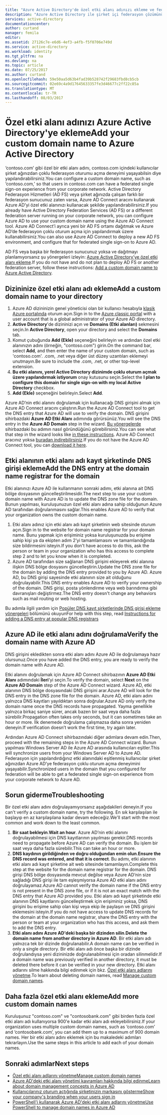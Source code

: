 ```yaml
---
title: "Azure Active Directory'de özel etki alanı adınızı ekleme ve federasyon oturumu açma | Microsoft Docs"
description: "Azure Active Directory ile şirket içi federasyon çözümünüz arasında federasyon oturumu açma özelliğini ayarlamak için şirketinizin etki alanı adlarını Azure Active Directory'ye ekleme"
services: active-directory
documentationcenter: 
author: curtand
manager: femila
editor: 
ms.assetid: 27126c7e-e6d6-4ef3-a4fb-f5f0706e749d
ms.service: active-directory
ms.workload: identity
ms.tgt_pltfrm: na
ms.devlang: na
ms.topic: article
ms.date: 07/25/2017
ms.author: curtand
ms.openlocfilehash: 59e50aa5d63b4fad39b528742f29683fbd8cb5cb
ms.sourcegitcommit: 02e69c4a9d17645633357fe3d46677c2ff22c85a
ms.translationtype: MT
ms.contentlocale: tr-TR
ms.lasthandoff: 08/03/2017
---
```

# <a name="add-your-custom-domain-name-to-azure-active-directory"></a><span data-ttu-id="6f408-103">Özel etki alanı adınızı Azure Active Directory'ye ekleme</span><span class="sxs-lookup"><span data-stu-id="6f408-103">Add your custom domain name to Azure Active Directory</span></span>
<span data-ttu-id="6f408-104">‘contoso.com’ gibi özel bir etki alanı adını, contoso.com içindeki kullanıcılar şirket ağınızdan çoklu federasyon oturumu açma deneyimi yaşayabilsin diye yapılandırabilirsiniz.</span><span class="sxs-lookup"><span data-stu-id="6f408-104">You can configure a custom domain name, such as ‘contoso.com,’ so that users in contoso.com can have a federated single sign-on experience from your corporate network.</span></span> <span data-ttu-id="6f408-105">Active Directory Federasyon Hizmetleri (AD FS) veya şirket ağınızda çalışan farklı bir federasyon sunucunuz zaten varsa, Azure AD Connect aracını kullanarak Azure AD’yi özel etki alanınızı kullanacak şekilde yapılandırabilirsiniz.</span><span class="sxs-lookup"><span data-stu-id="6f408-105">If you already have Active Directory Federation Services (AD FS) or a different federation server running on your corporate network, you can configure Azure AD to use your custom domain name using the Azure AD Connect tool.</span></span> <span data-ttu-id="6f408-106">Azure AD Connect’i ayrıca yeni bir AD FS ortamı dağıtmak ve Azure AD’de federasyon çoklu oturum açma için yapılandırmak üzere kullanabilirsiniz.</span><span class="sxs-lookup"><span data-stu-id="6f408-106">You can also use Azure AD Connect to deploy a new AD FS environment, and configure that for federated single sign-on to Azure AD.</span></span>

<span data-ttu-id="6f408-107">AD FS veya başka bir federasyon sunucunuz yoksa ve dağıtmayı planlamıyorsanız şu yönergeleri izleyin: [Azure Active Directory’ye özel etki alanı ekleme](active-directory-add-domain.md).</span><span class="sxs-lookup"><span data-stu-id="6f408-107">If you do not have and do not plan to deploy AD FS or another federation server, follow these instructions: [Add a custom domain name to Azure Active Directory](active-directory-add-domain.md).</span></span>

## <a name="add-a-custom-domain-name-to-your-directory"></a><span data-ttu-id="6f408-108">Dizininize özel etki alanı adı ekleme</span><span class="sxs-lookup"><span data-stu-id="6f408-108">Add a custom domain name to your directory</span></span>
1. <span data-ttu-id="6f408-109">Azure AD dizininizin genel yöneticisi olan bir kullanıcı hesabıyla [klasik Azure portalında](https://manage.windowsazure.com/) oturum açın.</span><span class="sxs-lookup"><span data-stu-id="6f408-109">Sign in to the [Azure classic portal](https://manage.windowsazure.com/) with a user account that is a global administrator of your Azure AD directory.</span></span>
2. <span data-ttu-id="6f408-110">**Active Directory**'de dizininizi açın ve **Domains (Etki alanları)** sekmesini seçin.</span><span class="sxs-lookup"><span data-stu-id="6f408-110">In **Active Directory**, open your directory and select the **Domains** tab.</span></span>
3. <span data-ttu-id="6f408-111">Komut çubuğunda **Add (Ekle)** seçeneğini belirleyin ve ardından özel etki alanınızın adını (örneğin, "contoso.com") girin.</span><span class="sxs-lookup"><span data-stu-id="6f408-111">On the command bar, select **Add**, and then enter the name of your custom domain, such as 'contoso.com'.</span></span> <span data-ttu-id="6f408-112">.com, .net veya diğer üst düzey uzantıları eklemeyi unutmayın.</span><span class="sxs-lookup"><span data-stu-id="6f408-112">Be sure to include the .com, .net, or other top-level extension.</span></span>
4. <span data-ttu-id="6f408-113">**Bu etki alanını, yerel Active Directory dizinimde çoklu oturum açmak üzere yapılandırmak istiyorum** onay kutusunu seçin.</span><span class="sxs-lookup"><span data-stu-id="6f408-113">Select the **I plan to configure this domain for single sign-on with my local Active Directory** checkbox.</span></span>
5. <span data-ttu-id="6f408-114">**Add (Ekle)** seçeneğini belirleyin.</span><span class="sxs-lookup"><span data-stu-id="6f408-114">Select **Add**.</span></span>

<span data-ttu-id="6f408-115">Azure AD’nin etki alanını doğrulamak için kullanacağı DNS girişini almak için Azure AD Connect aracını çalıştırın.</span><span class="sxs-lookup"><span data-stu-id="6f408-115">Run the Azure AD Connect tool to get the DNS entry that Azure AD will use to verify the domain.</span></span> <span data-ttu-id="6f408-116">DNS girişini sihirbazdaki **Azure AD Etki Alanı** adımında görürsünüz.</span><span class="sxs-lookup"><span data-stu-id="6f408-116">You will see the DNS entry in the **Azure AD Domain** step in the wizard.</span></span> <span data-ttu-id="6f408-117">[Bu yönergelerde](connect/active-directory-aadconnect-get-started-custom.md#verify-the-azure-ad-domain-selected-for-federation) sihirbazdaki bu adımın nasıl göründüğünü görebilirsiniz.</span><span class="sxs-lookup"><span data-stu-id="6f408-117">You can see what that step in the wizard looks like [in these instructions](connect/active-directory-aadconnect-get-started-custom.md#verify-the-azure-ad-domain-selected-for-federation).</span></span> <span data-ttu-id="6f408-118">Azure AD Connect aracınız yoksa [buradan indirebilirsiniz](http://go.microsoft.com/fwlink/?LinkId=615771).</span><span class="sxs-lookup"><span data-stu-id="6f408-118">If you do not have the Azure AD Connect tool, you can [download it here](http://go.microsoft.com/fwlink/?LinkId=615771).</span></span>

## <a name="add-the-dns-entry-at-the-domain-name-registrar-for-the-domain"></a><span data-ttu-id="6f408-119">Etki alanının etki alanı adı kayıt şirketinde DNS girişi ekleme</span><span class="sxs-lookup"><span data-stu-id="6f408-119">Add the DNS entry at the domain name registrar for the domain</span></span>
<span data-ttu-id="6f408-120">Etki alanınızı Azure AD ile kullanmanın sonraki adımı, etki alanına ait DNS bölge dosyasının güncelleştirilmesidir.</span><span class="sxs-lookup"><span data-stu-id="6f408-120">The next step to use your custom domain name with Azure AD is to update the DNS zone file for the domain.</span></span> <span data-ttu-id="6f408-121">Bunun yapılması, kuruluşunuzun özel etki alanı adına sahip olduğunun Azure AD tarafından doğrulanmasını sağlar.</span><span class="sxs-lookup"><span data-stu-id="6f408-121">This enables Azure AD to verify that your organization owns the custom domain name.</span></span>

1. <span data-ttu-id="6f408-122">Etki alanı adınız için etki alanı adı kayıt şirketinin web sitesinde oturum açın.</span><span class="sxs-lookup"><span data-stu-id="6f408-122">Sign in to the website for domain name registrar for your domain name.</span></span> <span data-ttu-id="6f408-123">Bunu yapmak için erişiminiz yoksa kuruluşunuzda bu erişime sahip kişi ya da ekipten adım 2’yi tamamlamasını ve tamamlandığında size bildirmesini isteyin.</span><span class="sxs-lookup"><span data-stu-id="6f408-123">If you don't have access to do this, ask the person or team in your organization who has this access to complete step 2 and to let you know when it is completed.</span></span>
2. <span data-ttu-id="6f408-124">Azure AD tarafından size sağlanan DNS girişini ekleyerek etki alanına ilişkin DNS bölge dosyasını güncelleştirin.</span><span class="sxs-lookup"><span data-stu-id="6f408-124">Update the DNS zone file for the domain by adding the DNS entry provided to you by Azure AD.</span></span> <span data-ttu-id="6f408-125">Azure AD, bu DNS girişi sayesinde etki alanının size ait olduğunu doğrulayabilir.</span><span class="sxs-lookup"><span data-stu-id="6f408-125">This DNS entry enables Azure AD to verify your ownership of the domain.</span></span> <span data-ttu-id="6f408-126">DNS girişi, posta yönlendirme veya web barındırma gibi davranışları değiştirmez.</span><span class="sxs-lookup"><span data-stu-id="6f408-126">The DNS entry doesn't change any behaviors such as mail routing or web hosting.</span></span>

<span data-ttu-id="6f408-127">Bu adımla ilgili yardım için [Popüler DNS kayıt şirketlerinde DNS girişi ekleme yönergeleri](https://support.office.com/article/Create-DNS-records-for-Office-365-when-you-manage-your-DNS-records-b0f3fdca-8a80-4e8e-9ef3-61e8a2a9ab23/) bölümünü okuyun</span><span class="sxs-lookup"><span data-stu-id="6f408-127">For help with this step, read [Instructions for adding a DNS entry at popular DNS registrars](https://support.office.com/article/Create-DNS-records-for-Office-365-when-you-manage-your-DNS-records-b0f3fdca-8a80-4e8e-9ef3-61e8a2a9ab23/)</span></span>

## <a name="verify-the-domain-name-with-azure-ad"></a><span data-ttu-id="6f408-128">Azure AD ile etki alanı adını doğrulama</span><span class="sxs-lookup"><span data-stu-id="6f408-128">Verify the domain name with Azure AD</span></span>
<span data-ttu-id="6f408-129">DNS girişini ekledikten sonra etki alanı adını Azure AD ile doğrulamaya hazır olursunuz.</span><span class="sxs-lookup"><span data-stu-id="6f408-129">Once you have added the DNS entry, you are ready to verify the domain name with Azure AD.</span></span>

<span data-ttu-id="6f408-130">Etki alanını doğrulamak için Azure AD Connect sihirbazının **Azure AD Etki Alanı** adımındaki **İleri**’yi seçin.</span><span class="sxs-lookup"><span data-stu-id="6f408-130">To verify the domain, select **Next** on the **Azure AD Domain** step of the Azure AD Connect wizard.</span></span> <span data-ttu-id="6f408-131">Azure AD, etki alanının DNS bölge dosyasındaki DNS girişini arar.</span><span class="sxs-lookup"><span data-stu-id="6f408-131">Azure AD will look for the DNS entry in the DNS zone file for the domain.</span></span> <span data-ttu-id="6f408-132">Azure AD, etki alanı adını yalnızca DNS kayıtları yayıldıktan sonra doğrular.</span><span class="sxs-lookup"><span data-stu-id="6f408-132">Azure AD only verify the domain name once the DNS records have propagated.</span></span> <span data-ttu-id="6f408-133">Yayma genellikle yalnızca birkaç saniye sürer, ancak bazen bir saat veya daha fazla sürebilir.</span><span class="sxs-lookup"><span data-stu-id="6f408-133">Propagation often takes only seconds, but it can sometimes take an hour or more.</span></span> <span data-ttu-id="6f408-134">İlk denemede doğrulama çalışmazsa daha sonra yeniden deneyin.</span><span class="sxs-lookup"><span data-stu-id="6f408-134">If verification doesn’t work the first time, try again later.</span></span>

<span data-ttu-id="6f408-135">Ardından Azure AD Connect sihirbazındaki diğer adımlara devam edin.</span><span class="sxs-lookup"><span data-stu-id="6f408-135">Then, proceed with the remaining steps in the Azure AD Connect wizard.</span></span> <span data-ttu-id="6f408-136">Bunun yapılması Windows Server AD ile Azure AD arasında kullanıcıları eşitler.</span><span class="sxs-lookup"><span data-stu-id="6f408-136">This will synchronize users from your Windows Server AD to Azure AD.</span></span> <span data-ttu-id="6f408-137">Federasyon için yapılandırdığınız etki alanındaki eşitlenmiş kullanıcılar şirket ağınızdan Azure AD’ye federasyon çoklu oturum açma deneyimini yaşayabilir.</span><span class="sxs-lookup"><span data-stu-id="6f408-137">Synchronized users in the domain that you configured for federation will be able to get a federated single sign-on experience from your corporate network to Azure AD.</span></span>

## <a name="troubleshooting"></a><span data-ttu-id="6f408-138">Sorun giderme</span><span class="sxs-lookup"><span data-stu-id="6f408-138">Troubleshooting</span></span>
<span data-ttu-id="6f408-139">Bir özel etki alanı adını doğrulayamıyorsanız aşağıdakileri deneyin.</span><span class="sxs-lookup"><span data-stu-id="6f408-139">If you can't verify a custom domain name, try the following.</span></span> <span data-ttu-id="6f408-140">En sık karşılaşılan ile başlayıp en az karşılaşılana kadar devam edeceğiz.</span><span class="sxs-lookup"><span data-stu-id="6f408-140">We'll start with the most common and work down to the least common.</span></span>

1. <span data-ttu-id="6f408-141">**Bir saat bekleyin**.</span><span class="sxs-lookup"><span data-stu-id="6f408-141">**Wait an hour**.</span></span> <span data-ttu-id="6f408-142">Azure AD’nin etki alanını doğrulayabilmesi için DNS kayıtlarının yayılması gerekir.</span><span class="sxs-lookup"><span data-stu-id="6f408-142">DNS records need to propagate before Azure AD can verify the domain.</span></span> <span data-ttu-id="6f408-143">Bu işlem bir saat veya daha fazla sürebilir.</span><span class="sxs-lookup"><span data-stu-id="6f408-143">This can take an hour or more.</span></span>
2. <span data-ttu-id="6f408-144">**DNS kaydının girildiğinden ve doğru olduğundan emin olun**.</span><span class="sxs-lookup"><span data-stu-id="6f408-144">**Ensure the DNS record was entered, and that it is correct**.</span></span> <span data-ttu-id="6f408-145">Bu adımı, etki alanının etki alanı adı kayıt şirketine ait web sitesinde tamamlayın.</span><span class="sxs-lookup"><span data-stu-id="6f408-145">Complete this step at the website for the domain name registrar for the domain.</span></span> <span data-ttu-id="6f408-146">DNS girişi DNS bölge dosyasında mevcut değilse veya Azure AD’nin size sağladığı DNS girişi ile tam eşleşmiyorsa Azure AD etki alanı adını doğrulayamaz.</span><span class="sxs-lookup"><span data-stu-id="6f408-146">Azure AD cannot verify the domain name if the DNS entry is not present in the DNS zone file, or if it is not an exact match with the DNS entry that Azure AD provided you.</span></span> <span data-ttu-id="6f408-147">Etki alanı adı kayıt şirketinde etki alanının DNS kayıtlarını güncelleştirmek için erişiminiz yoksa, DNS girişini bu erişime sahip olan kişi veya ekip ile paylaşın ve DNS girişini eklemesini isteyin.</span><span class="sxs-lookup"><span data-stu-id="6f408-147">If you do not have access to update DNS records for the domain at the domain name registrar, share the DNS entry with the person or team at your organization who has this access, and ask them to add the DNS entry.</span></span>
3. <span data-ttu-id="6f408-148">**Etki alanı adını Azure AD'deki başka bir dizinden silin**.</span><span class="sxs-lookup"><span data-stu-id="6f408-148">**Delete the domain name from another directory in Azure AD**.</span></span> <span data-ttu-id="6f408-149">Bir etki alanı adı yalnızca tek bir dizinde doğrulanabilir.</span><span class="sxs-lookup"><span data-stu-id="6f408-149">A domain name can be verified in only a single directory.</span></span> <span data-ttu-id="6f408-150">Bir etki alanı adı önce başka bir dizinde doğrulandıysa yeni dizininizde doğrulanabilmesi için oradan silinmelidir.</span><span class="sxs-lookup"><span data-stu-id="6f408-150">If a domain name was previously verified in another directory, it must be deleted there before it can be verified in your new directory.</span></span> <span data-ttu-id="6f408-151">Etki alanı adlarını silme hakkında bilgi edinmek için bkz. [Özel etki alanı adlarını yönetme](active-directory-add-manage-domain-names.md).</span><span class="sxs-lookup"><span data-stu-id="6f408-151">To learn about deleting domain names, read [Manage custom domain names](active-directory-add-manage-domain-names.md).</span></span>

## <a name="add-more-custom-domain-names"></a><span data-ttu-id="6f408-152">Daha fazla özel etki alanı ekleme</span><span class="sxs-lookup"><span data-stu-id="6f408-152">Add more custom domain names</span></span>
<span data-ttu-id="6f408-153">Kuruluşunuz "contoso.com" ve "contosobank.com" gibi birden fazla özel etki alanı adı kullanıyorsa 900'e kadar etki alanı adı ekleyebilirsiniz.</span><span class="sxs-lookup"><span data-stu-id="6f408-153">If your organization uses multiple custom domain names, such as ‘contoso.com’ and ‘contosobank.com’, you can add them up to a maximum of 900 domain names.</span></span> <span data-ttu-id="6f408-154">Her bir etki alanı adını eklemek için bu makaledeki adımları tekrarlayın.</span><span class="sxs-lookup"><span data-stu-id="6f408-154">Use the same steps in this article to add each of your domain names.</span></span>

## <a name="next-steps"></a><span data-ttu-id="6f408-155">Sonraki adımlar</span><span class="sxs-lookup"><span data-stu-id="6f408-155">Next steps</span></span>
* [<span data-ttu-id="6f408-156">Özel etki alanı adlarını yönetme</span><span class="sxs-lookup"><span data-stu-id="6f408-156">Manage custom domain names</span></span>](active-directory-add-manage-domain-names.md)
* [<span data-ttu-id="6f408-157">Azure AD'deki etki alanı yönetimi kavramları hakkında bilgi edinme</span><span class="sxs-lookup"><span data-stu-id="6f408-157">Learn about domain management concepts in Azure AD</span></span>](active-directory-add-domain-concepts.md)
* [<span data-ttu-id="6f408-158">Kullanıcılarınız oturum açtığında şirketinizin markasını gösterme</span><span class="sxs-lookup"><span data-stu-id="6f408-158">Show your company's branding when your users sign in</span></span>](active-directory-add-company-branding.md)
* [<span data-ttu-id="6f408-159">PowerShell'i kullanarak Azure AD'deki etki alanı adlarını yönetme</span><span class="sxs-lookup"><span data-stu-id="6f408-159">Use PowerShell to manage domain names in Azure AD</span></span>](https://msdn.microsoft.com/library/azure/e1ef403f-3347-4409-8f46-d72dafa116e0#BKMK_ManageDomains)

